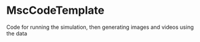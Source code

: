 # MscCodeTemplate
Code for running the simulation, then generating images and videos using the data
